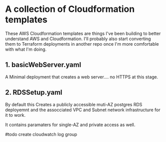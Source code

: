# A collection of Cloudformation templates 

These AWS Cloudformation templates are things I've been building to better understand AWS and Cloudformation. I'll probably also start converting them to Terraform deployments in another repo once I'm more comfortable with what I'm doing.

## 1. basicWebServer.yaml

A Minimal deployment that creates a web server.... no HTTPS at this stage.


## 2. RDSSetup.yaml

By default this Creates a publicly accessible muti-AZ postgres RDS deployemnt and the assocciated VPC and Subnet network infrastructure for it to work.

It contains paramaters for single-AZ and private access as well.

#todo create cloudwatch log group
